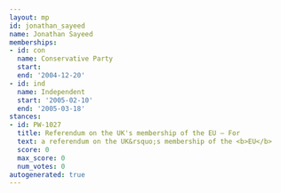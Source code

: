 ```yaml
---
layout: mp
id: jonathan_sayeed
name: Jonathan Sayeed
memberships:
- id: con
  name: Conservative Party
  start: 
  end: '2004-12-20'
- id: ind
  name: Independent
  start: '2005-02-10'
  end: '2005-03-18'
stances:
- id: PW-1027
  title: Referendum on the UK's membership of the EU — For
  text: a referendum on the UK&rsquo;s membership of the <b>EU</b>
  score: 0
  max_score: 0
  num_votes: 0
autogenerated: true
---
```

